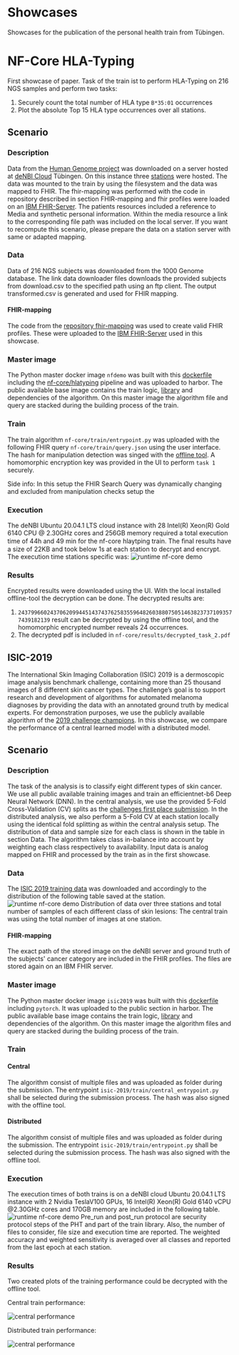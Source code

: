 # Showcases

Showcases for the publication of the personal health train from Tübingen.

# NF-Core HLA-Typing
First showcase of paper. Task of the train ist to perform HLA-Typing on 216 NGS samples and perform two tasks:
1. Securely count the total number of HLA type `B*35:01` occurrences
2. Plot the absolute Top 15 HLA type occurrences over all stations.

## Scenario
### Description
Data from the [Human Genome project](https://doi.org/10.1038/nature11632) was downloaded on a server hosted at [deNBI Cloud](https://cloud.denbi.de/tubingen/) Tübingen.
On this instance three [stations](https://gitlab.com/PersonalHealthTrain/implementations/germanmii/difuture/station/station) were hosted. The data was mounted to the train by using the filesystem and the data was mapped to FHIR.
The fhir-mapping was performed with the code in repository described in section FHIR-mapping and fhir profiles were loaded on an [IBM FHIR-Server](https://ibm.github.io/FHIR/). The patients resources included a
reference to Media and synthetic personal information. Within the media resource a link to the corresponding file path was included
on the local server. If you want to recompute this scenario, please prepare the data on a station server with same or adapted mapping.

### Data
Data of 216 NGS subjects was downloaded from the 1000 Genome database. The link data downloader files downloads the provided subjects from download.csv
to the specified path using an ftp client. The output transformed.csv is generated and used for FHIR mapping.

#### FHIR-mapping
The code from the [repository fhir-mapping](https://gitlab.com/PersonalHealthTrain/implementations/germanmii/difuture/station/sandbox/fhir-station-mapping/-/blob/master/data_mapping/Patient_PHT.py) was used
to create valid FHIR profiles. These were uploaded to the [IBM FHIR-Server](https://ibm.github.io/FHIR/) used in this showcase.


### Master image
The Python master docker image ``nfdemo`` was built with this [dockerfile](https://gitlab.com/PersonalHealthTrain/implementations/germanmii/difuture/train-container-library/-/blob/master/docker_files/Dockerfile_nfcore) including the [nf-core/hlatyping](https://github.com/nf-core/hlatyping) pipeline and was uploaded to harbor.
The public available base image contains the train logic, [library](https://gitlab.com/PersonalHealthTrain/implementations/germanmii/difuture/train-container-library/-/blob/master/train_lib/train/NfcoreTrain.py) and dependencies of the algorithm. On this master image the algorithm file and query are stacked during the building process of the train.

### Train
The train algorithm ``nf-core/train/entrypoint.py`` was uploaded with the following FHIR query ``nf-core/train/query.json`` using the user interface.
The hash for manipulation detection was singed with the [offline tool](https://gitlab.com/PersonalHealthTrain/implementations/germanmii/difuture/pht-offline-tool).
A homomorphic encryption key was provided in the UI to perform `task 1` securely.

Side info: In this setup the FHIR Search Query was dynamically changing and excluded from manipulation checks setup the

### Execution
The deNBI Ubuntu 20.04.1 LTS cloud instance with 28 Intel(R) Xeon(R) Gold 6140 CPU @ 2.30GHz cores and 256GB memory 
required a total execution time of 44h and 49 min for the nf-core hlaytping train. The ﬁnal results have a size of 22KB
and took below 1s at each station to decrypt and encrypt. 
The execution time stations specific was:
![runtime nf-core demo](images/nf-core-time.png)

### Results
Encrypted results were downloaded using the UI. With the local installed offline-tool the decryption can be done.
The decrypted results are:

1. `24379966024370620994451437437625835596482603880750514638237371093577439182139` result can be decrypted by using the offline tool, and the homomorphic encrypted number reveals 24 occurrences.
2. The decrypted pdf is included in `nf-core/results/decrypted_task_2.pdf`

## ISIC-2019
The International Skin Imaging Collaboration (ISIC) 2019 is a dermoscopic image analysis benchmark challenge,
containing more than 25 thousand images of 8 different skin cancer types. The challenge’s goal is to support research and
development of algorithms for automated melanoma diagnoses by providing the data with an annotated ground truth by medical experts.
For demonstration purposes, we use the publicly available algorithm of the [2019 challenge champions](https://www.sciencedirect.com/science/article/pii/S2215016120300832).
In this showcase, we compare the performance of a central learned model with a distributed model.
## Scenario
### Description
The task of the analysis is to classify eight different types of skin cancer. We use all public available training images
and train an efficientnet-b6 Deep Neural Network (DNN). In the central analysis, we use the provided 5-Fold Cross-Validation (CV)
splits as the [challenges first place submission](https://www.sciencedirect.com/science/article/pii/S2215016120300832). In the distributed analysis, we also perform a 5-Fold CV at each
station locally using the identical fold splitting as within the central analysis setup. The distribution of data and
sample size for each class is shown in the table in section Data. The algorithm takes class in-balance into account by
weighting each class respectively to availability. Input data is analog mapped on FHIR and processed by the train as in the first showcase.

### Data
The [ISIC 2019 training data](https://challenge2019.isic-archive.com/data.html) was downloaded and accordingly to the distribution of the following table
saved at the station.
![runtime nf-core demo](images/isic-distribution.png)
Distribution of data over three stations and total number of samples of each different class of skin lesions:
The central train was using the total number of images at one station.

#### FHIR-mapping
The exact path of the stored image on the deNBI server and ground truth of the subjects' cancer category are included in the FHIR profiles.
The files are stored again on an IBM FHIR server.

### Master image
The Python master docker image ``isic2019`` was built with this [dockerfile](https://gitlab.com/PersonalHealthTrain/implementations/germanmii/difuture/train-container-library/-/blob/demo/docker_files/Dockerfile_isic2019) including `pytorch`. It was uploaded to the public section in harbor.
The public available base image contains the train logic, [library](https://gitlab.com/PersonalHealthTrain/implementations/germanmii/difuture/train-container-library/-/blob/demo/train_lib/train/ISICTrain.py) and dependencies of the algorithm. On this master image the algorithm files and query are stacked during the building process of the train.


### Train

#### Central
The algorithm consist of multiple files and was uploaded as folder during the submission. The entrypoint `isic-2019/train/central_entrypoint.py` shall be selected during the submission process.
The hash was also signed with the offline tool.

#### Distributed
The algorithm consist of multiple files and was uploaded as folder during the submission. The entrypoint `isic-2019/train/entrypoint.py` shall be selected during the submission process.
The hash was also signed with the offline tool.

### Execution
The execution times of both trains is on a deNBI cloud Ubuntu 20.04.1 LTS instance with 2 Nvidia TeslaV100 GPUs,
16 Intel(R) Xeon(R) Gold 6140 vCPU @2.30GHz cores and 170GB memory are included in the following table.
![runtime nf-core demo](images/isic-time.png)
Pre_run and post_run protocol are security protocol steps of the PHT and part of the train library.
Also, the number of files to consider, file size and execution time are reported.
The weighted accuracy and weighted sensitivity is averaged over all classes and reported from the last epoch at each station.


### Results
Two created plots of the training performance could be decrypted with the offline tool.

Central train performance:

![central performance](isic-2019/results/central_train/decrypted_central_train_performance.png)

Distributed train performance:

![central performance](isic-2019/results/distributed_train/decrypted_distributed_train_performance.png)
